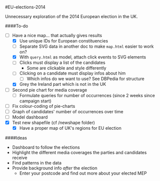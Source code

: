 #EU-elections-2014

Unnecessary exploration of the 2014 European election in the UK.

####To-do
- [ ] Have a nice map... that actually gives results
    - [x] Use unique IDs for European constituencies
    - [ ] Separate SVG data in another doc to make ```map.html``` easier to work on?
    - [x] With ```query.html``` as model, attach click events to SVG elements
    - [ ] Clicks must display a list of the candidates
        - Some are clickable and style differently
    - [ ] Clicking on a candidate must display infos about him
        - [ ] Which infos do we want to use? See DBPedia for structure
    - [x] Grey the Ireland part which is not in the UK
- [ ] Second pie chart for media coverage
    - [ ] Formulate queries for number of occurrences (since 2 weeks since campaign start)
- [ ] Fix colour-coding of pie-charts
- [ ] Graph of candidates' number of occurrences over time
- [ ] Model dashboard
- [x] Test new shapefile (cf /newshape folder)
   -  [x] Have a proper map of UK's regions for EU election

####Ideas
- Dashboard to follow the elections
- Highlight the different media coverages the parties and candidates receive
- Find patterns in the data
- Provide background info *after* the election
    - Enter your postcode and find out more about your elected MEP
